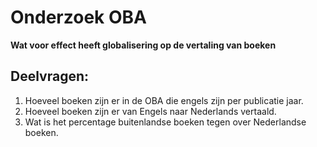 # Onderzoek OBA
**Wat voor effect heeft globalisering op de vertaling van boeken**

## Deelvragen:
1. Hoeveel boeken zijn er in de OBA die engels zijn per publicatie jaar.
2. Hoeveel boeken zijn er van Engels naar Nederlands vertaald.
3. Wat is het percentage buitenlandse boeken tegen over Nederlandse boeken.
